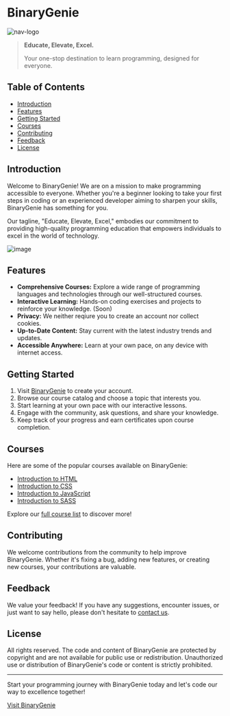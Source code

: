 # BinaryGenie

![nav-logo](https://github.com/ganeshbistakaji/BinaryGenie/assets/117885646/f908b0d0-9bf3-41c2-a14b-e1fa4bc5c7ee) <!-- Replace with your logo image link -->

> **Educate, Elevate, Excel.**
>
> Your one-stop destination to learn programming, designed for everyone.

## Table of Contents

- [Introduction](#introduction)
- [Features](#features)
- [Getting Started](#getting-started)
- [Courses](#courses)
- [Contributing](#contributing)
- [Feedback](#feedback)
- [License](#license)

## Introduction

Welcome to BinaryGenie! We are on a mission to make programming accessible to everyone. Whether you're a beginner looking to take your first steps in coding or an experienced developer aiming to sharpen your skills, BinaryGenie has something for you.

Our tagline, "Educate, Elevate, Excel," embodies our commitment to providing high-quality programming education that empowers individuals to excel in the world of technology.

![image](https://github.com/ganeshbistakaji/BinaryGenie/assets/117885646/b4364067-5d46-428b-85a6-9dcb19df6414) <!-- Replace with a screenshot of your website -->

## Features

- **Comprehensive Courses:** Explore a wide range of programming languages and technologies through our well-structured courses.
- **Interactive Learning:** Hands-on coding exercises and projects to reinforce your knowledge. (Soon)
- **Privacy:** We neither reqiure you to create an account nor collect cookies.
- **Up-to-Date Content:** Stay current with the latest industry trends and updates.
- **Accessible Anywhere:** Learn at your own pace, on any device with internet access.

## Getting Started

1. Visit [BinaryGenie](https://ganeshbistakaji.github.io/BinaryGenie/) to create your account.
2. Browse our course catalog and choose a topic that interests you.
3. Start learning at your own pace with our interactive lessons.
4. Engage with the community, ask questions, and share your knowledge.
5. Keep track of your progress and earn certificates upon course completion.

## Courses

Here are some of the popular courses available on BinaryGenie:

- [Introduction to HTML](https://ganeshbistakaji.github.io/BinaryGenie/courses/html.html)
- [Introduction to CSS](https://ganeshbistakaji.github.io/BinaryGenie/courses/css.html)
- [Introduction to JavaScript](https://ganeshbistakaji.github.io/BinaryGenie/courses/javascript.html)
- [Introduction to SASS](https://ganeshbistakaji.github.io/BinaryGenie/courses/sass.html)

Explore our [full course list](courses-link) to discover more!

## Contributing

We welcome contributions from the community to help improve BinaryGenie. Whether it's fixing a bug, adding new features, or creating new courses, your contributions are valuable.

## Feedback

We value your feedback! If you have any suggestions, encounter issues, or just want to say hello, please don't hesitate to [contact us](mailto:ganeshbistakaji@gmail.com).

## License

All rights reserved. The code and content of BinaryGenie are protected by copyright and are not available for public use or redistribution. Unauthorized use or distribution of BinaryGenie's code or content is strictly prohibited.

---

Start your programming journey with BinaryGenie today and let's code our way to excellence together!

[Visit BinaryGenie](https://ganeshbistakaji.github.io/BinaryGenie/index.html)
